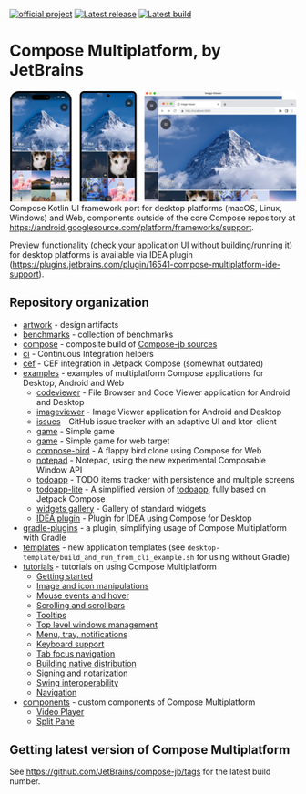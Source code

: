 [![official project](http://jb.gg/badges/official.svg)](https://confluence.jetbrains.com/display/ALL/JetBrains+on+GitHub)
[![Latest release](https://img.shields.io/github/v/release/JetBrains/compose-jb?color=brightgreen&label=latest%20release)](https://github.com/JetBrains/compose-jb/releases/latest)
[![Latest build](https://img.shields.io/github/v/release/JetBrains/compose-jb?color=orange&include_prereleases&label=latest%20build)](https://github.com/JetBrains/compose-jb/releases)

# Compose Multiplatform, by JetBrains
![](artwork/readme/apps.png)
Compose Kotlin UI framework port for desktop platforms (macOS, Linux, Windows) and Web, components outside of the core Compose repository
at https://android.googlesource.com/platform/frameworks/support.

Preview functionality (check your application UI without building/running it) for desktop platforms is available via IDEA plugin (https://plugins.jetbrains.com/plugin/16541-compose-multiplatform-ide-support).

## Repository organization ##

   * [artwork](artwork) - design artifacts
   * [benchmarks](benchmarks) - collection of benchmarks
   * [compose](compose) - composite build of [Compose-jb sources](https://github.com/JetBrains/androidx)
   * [ci](ci) - Continuous Integration helpers
   * [cef](cef) - CEF integration in Jetpack Compose (somewhat outdated)
   * [examples](examples) - examples of multiplatform Compose applications for Desktop, Android and Web
       * [codeviewer](examples/codeviewer) - File Browser and Code Viewer application for Android and Desktop
       * [imageviewer](examples/imageviewer) - Image Viewer application for Android and Desktop
       * [issues](examples/issues) - GitHub issue tracker with an adaptive UI and ktor-client
       * [game](examples/falling-balls) - Simple game
       * [game](examples/falling-balls-web) - Simple game for web target
       * [compose-bird](examples/web-compose-bird) - A flappy bird clone using Compose for Web
       * [notepad](examples/notepad) - Notepad, using the new experimental Composable Window API
       * [todoapp](examples/todoapp) - TODO items tracker with persistence and multiple screens
       * [todoapp-lite](examples/todoapp-lite) - A simplified version of [todoapp](examples/todoapp), fully based on Jetpack Compose
       * [widgets gallery](examples/widgets-gallery) - Gallery of standard widgets
       * [IDEA plugin](examples/intellij-plugin) - Plugin for IDEA using Compose for Desktop
   * [gradle-plugins](gradle-plugins) - a plugin, simplifying usage of Compose Multiplatform with Gradle
   * [templates](templates) - new application templates (see `desktop-template/build_and_run_from_cli_example.sh` for using without Gradle)
   * [tutorials](tutorials) - tutorials on using Compose Multiplatform
       * [Getting started](tutorials/Getting_Started)
       * [Image and icon manipulations](tutorials/Image_And_Icons_Manipulations)
       * [Mouse events and hover](tutorials/Mouse_Events)
       * [Scrolling and scrollbars](tutorials/Desktop_Components)
       * [Tooltips](tutorials/Desktop_Components#tooltips)
       * [Top level windows management](tutorials/Window_API_new)
       * [Menu, tray, notifications](tutorials/Tray_Notifications_MenuBar_new)
       * [Keyboard support](tutorials/Keyboard)
       * [Tab focus navigation](tutorials/Tab_Navigation)
       * [Building native distribution](tutorials/Native_distributions_and_local_execution)
       * [Signing and notarization](tutorials/Signing_and_notarization_on_macOS)
       * [Swing interoperability](tutorials/Swing_Integration)
       * [Navigation](tutorials/Navigation)
   * [components](components) - custom components of Compose Multiplatform
       * [Video Player](components/VideoPlayer)
       * [Split Pane](components/SplitPane)
       
## Getting latest version of Compose Multiplatform ##

See https://github.com/JetBrains/compose-jb/tags for the latest build number.
